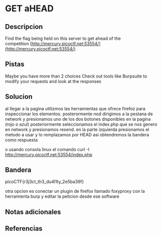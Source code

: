 # GET aHEAD


## Descripcion
Find the flag being held on this server to get ahead of the competition [http://mercury.picoctf.net:53554/](http://mercury.picoctf.net:53554/)

## Pistas
Maybe you have more than 2 choices
Check out tools like Burpsuite to modify your requests and look at the responses

## Solucion
al llegar a la pagina utilizmos las herramientas que ofrece firefoz para inspeccionar los elementos.
posterormente nod dirigimos a la pestana de network y presionamos uno de los dos botones disponibles en la pagina (rojo o azul) posteriormente seleccionamos el index.php que se nos genero en network y presionamos resend.
en la parte izquierda presionamos el metodo a usar y lo remplazamos por HEAD asi obtendremos la bandera como respuesta

o usando consola linux el comando
curl -I http://mercury.picoctf.net:53554/index.php
## Bandera
picoCTF{r3j3ct_th3_du4l1ty_2e5ba39f}

otra opcion es conectar un plugin de firefox llamado foxyproxy con la herramienta burp y editar la peticion desde ese software
## Notas adicionales


## Referencias
